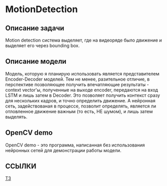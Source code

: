 # MotionDetection

## Описание задачи
Motion detection система выделяет, где на видеоряде было движение и выделяет его через bounding box.

## Описание модели
Модель, которую я планирую использовать является представителем Encoder-Decoder моделей. Тем не менее, разительное отличие, 
в перспективе позволяющее получить впечатляющие результаты - context vector'ы, полученные на выходе encoder, передаются на вход
LSTM и лишь затем в Decoder. Это позволяет получить контекст сразу для нескольких кадров, и точно определить движение.
А нейронная сеть, задействованая в процессе, позволит определять, является ли отловленное движение важным (то есть, НЕ шумом),
и лишь затем выделять.

## OpenCV demo
OpenCV demo - это программа, написанная без использования нейронных сетей для демонстрации работы модели. 

## ССЫЛКИ
[ТЗ](https://docs.google.com/document/d/1jicsDc5AsXjXKgJPSu_Y5KjNy98t7uhytXMtv7glpjc/edit?usp=sharing)
